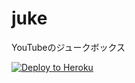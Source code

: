 # juke
YouTubeのジュークボックス

[![Deploy to Heroku](https://www.herokucdn.com/deploy/button.png)](https://heroku.com/deploy)
